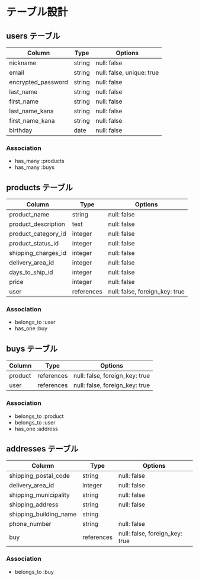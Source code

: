# テーブル設計

## users テーブル

| Column                  | Type    | Options                  |
| ------------------------| ------- | ------------------------ |
| nickname                | string  | null: false              |
| email                   | string  | null: false, unique: true|
| encrypted_password      | string  | null: false              |
| last_name               | string  | null: false              |
| first_name              | string  | null: false              |
| last_name_kana          | string  | null: false              |
| first_name_kana         | string  | null: false              |
| birthday                | date    | null: false              |

### Association

- has_many :products
- has_many :buys


## products テーブル

| Column                 | Type       | Options                        |
| ---------------------- | ---------- | ------------------------------ |
| product_name           | string     | null: false                    |
| product_description    | text       | null: false                    |
| product_category_id    | integer    | null: false                    |
| product_status_id      | integer    | null: false                    |
| shipping_charges_id    | integer    | null: false                    |
| delivery_area_id       | integer    | null: false                    |
| days_to_ship_id        | integer    | null: false                    |
| price                  | integer    | null: false                    |
| user                   | references | null: false, foreign_key: true |

### Association
- belongs_to :user
- has_one    :buy


## buys テーブル

| Column                 | Type       | Options                        |
| ---------------------- | ---------- | ------------------------------ |
| product                | references | null: false, foreign_key: true |
| user                   | references | null: false, foreign_key: true |

### Association
- belongs_to :product
- belongs_to :user
- has_one    :address



## addresses テーブル

| Column                 | Type       | Options                        |
| ---------------------- | ---------- | ------------------------------ |
| shipping_postal_code   | string     | null: false                    |
| delivery_area_id       | integer    | null: false                    |
| shipping_municipality  | string     | null: false                    |
| shipping_address       | string     | null: false                    |
| shipping_building_name | string     |                                |
| phone_number           | string     | null: false                    |
| buy                    | references | null: false, foreign_key: true |

### Association
- belongs_to :buy
